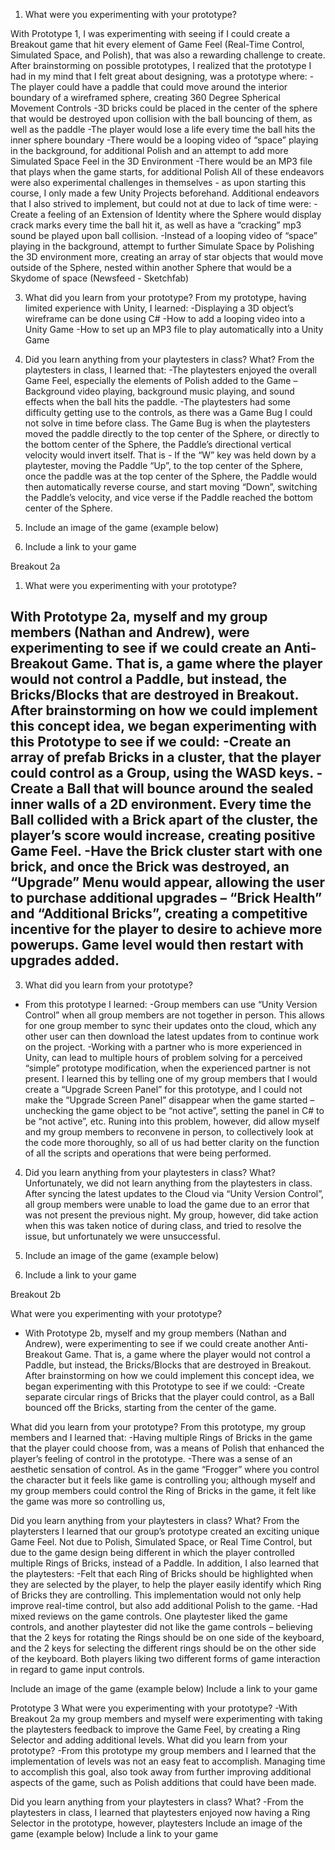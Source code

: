 1.	What were you experimenting with your prototype?

With Prototype 1, I was experimenting with seeing if I could create a Breakout game that hit every element of Game Feel (Real-Time Control, Simulated Space, and Polish), that was also a rewarding challenge to create. After brainstorming on possible prototypes, I realized that the prototype I had in my mind that I felt great about designing, was a prototype where:
-The player could have a paddle that could move around the interior boundary of a wireframed sphere, creating 360 Degree Spherical Movement Controls
-3D bricks could be placed in the center of the sphere that would be destroyed upon collision with the ball bouncing of them, as well as the paddle
-The player would lose a life every time the ball hits the inner sphere boundary
-There would be a looping video of “space” playing in the background, for additional Polish and an attempt to add more Simulated Space Feel in the 3D Environment
-There would be an MP3 file that plays when the game starts, for additional Polish
All of these endeavors were also experimental challenges in themselves - as upon starting this course, I only made a few Unity Projects beforehand. Additional endeavors that I also strived to implement, but could not at due to lack of time were:
-Create a feeling of an Extension of Identity where the Sphere would display crack marks every time the ball hit it, as well as have a “cracking” mp3 sound be played upon ball collision.
-Instead of a looping video of “space” playing in the background, attempt to further Simulate Space by Polishing the 3D environment more, creating an array of star objects that would move outside of the Sphere, nested within another Sphere that would be a Skydome of space (Newsfeed - Sketchfab)


3. What did you learn from your prototype?
From my prototype, having limited experience with Unity, I learned:
-Displaying a 3D object’s wireframe can be done using C#
-How to add a looping video into a Unity Game
-How to set up an MP3 file to play automatically into a Unity Game



4. Did you learn anything from your playtesters in class? What?
From the playtesters in class, I learned that:
-The playtesters enjoyed the overall Game Feel, especially the elements of Polish added to the Game – Background video playing, background music playing, and sound effects when the ball hits the paddle.
-The playtesters had some difficulty getting use to the controls, as there was a Game Bug I could not solve in time before class. The Game Bug is when the playtesters moved the paddle directly to the top center of the Sphere, or directly to the bottom center of the Sphere, the Paddle’s directional  vertical velocity would invert itself. That is  - If the “W” key was held down by a playtester, moving the Paddle “Up”, to the top center of the Sphere, once the paddle was at the top center of the Sphere, the Paddle would then automatically reverse course, and start moving “Down”, switching the Paddle’s velocity, and vice verse if the Paddle reached the bottom center of the Sphere.
5. Include an image of the game (example below)
6. Include a link to your game


Breakout 2a

1.	What were you experimenting with your prototype?

With Prototype 2a, myself and my group members (Nathan and Andrew), were experimenting to see if we could create an Anti-Breakout Game. That is, a game where the player would not control a Paddle, but instead, the Bricks/Blocks that are destroyed in Breakout. After brainstorming on how we could implement this concept idea, we began experimenting with this Prototype to see if we could:
-Create an array of prefab Bricks in a cluster, that the player could control as a Group, using the WASD keys.
-Create a Ball that will bounce around the sealed inner walls of a 2D environment. Every time the Ball collided with a Brick apart of the cluster, the player’s score would increase, creating positive Game Feel.
-Have the Brick cluster start with one brick, and once the Brick was destroyed, an “Upgrade” Menu would appear, allowing the user to purchase additional upgrades – “Brick Health” and “Additional Bricks”, creating a competitive incentive for the player to desire to achieve more powerups. Game level would then restart with upgrades added. 
- 

3. What did you learn from your prototype?
- From this prototype I learned:
-Group members can use “Unity Version Control” when all group members are not together in person. This allows for one group member to sync their updates onto the cloud, which any other user can then download the latest updates from to continue work on the project.
-Working with a partner who is more experienced in Unity, can lead to multiple hours of problem solving for a perceived “simple” prototype modification, when the experienced partner is not present. I learned this by telling one of my group members that I would create a “Upgrade Screen Panel” for this prototype, and I could not make the “Upgrade Screen Panel” disappear when the game started – unchecking the game object to be “not active”, setting the panel in C# to be “not active”, etc. Runing into this problem, however, did allow myself and my group members to reconvene in person, to collectively look at the code more thoroughly, so all of us had better clarity on the function of all the scripts and operations that were being performed.  

4. Did you learn anything from your playtesters in class? What?
Unfortunately, we did not learn anything from the playtesters in class. After syncing the latest updates to the Cloud via “Unity Version Control”, all group members were unable to load the game due to an error that was not present the previous night. My group, however, did take action when this was taken notice of during class, and tried to resolve the issue, but unfortunately we were unsuccessful.

5. Include an image of the game (example below)
6. Include a link to your game

Breakout 2b

What were you experimenting with your prototype?
- With Prototype 2b, myself and my group members (Nathan and Andrew), were experimenting to see if we could create another Anti-Breakout Game. That is, a game where the player would not control a Paddle, but instead, the Bricks/Blocks that are destroyed in Breakout. After brainstorming on how we could implement this concept idea, we began experimenting with this Prototype to see if we could:
-Create separate circular rings of Bricks that the player could control, as a Ball bounced off the Bricks, starting from the center of the game. 


What did you learn from your prototype?
From this prototype, my group members and I learned that:
-Having multiple Rings of Bricks in the game that the player could choose from, was a means of Polish that enhanced the player’s feeling of control in the prototype.
-There was a sense of an aesthetic sensation of control. As in the game “Frogger” where you control the character but it feels like game is controlling you; although myself and my group members could control the Ring of Bricks in the game, it felt like the game was more so controlling us, 

Did you learn anything from your playtesters in class? What?
From the playtersters I learned that our group’s prototype created an exciting unique Game Feel. Not due to Polish, Simulated Space, or Real Time Control, but due to the game design being different in which the player controlled multiple Rings of Bricks, instead of a Paddle. 
In addition, I also learned that the playtesters:
-Felt that each Ring of Bricks should be highlighted when they are selected by the player, to help the player easily identify which Ring of Bricks they are controlling. This implementation would not only help improve real-time control, but also add additional Polish to the game. 
-Had mixed reviews on the game controls. One playtester liked the game controls, and another playtester did not like the game controls – believing that the 2 keys for rotating the Rings should be on one side of the keyboard, and the 2 keys for selecting the different rings should be on the other side of the keyboard. Both players liking two different forms of game interaction in regard to game input controls.

Include an image of the game (example below)
Include a link to your game

Prototype 3
What were you experimenting with your prototype?
-With Breakout 2a my group members and myself were experimenting with taking the playtesters feedback to improve the Game Feel, by creating a Ring Selector and adding additional levels. 
What did you learn from your prototype?
-From this prototype my group members and I learned that the implementation of levels was not an easy feat to accomplish. Managing time to accomplish this goal, also took away from further improving additional aspects of the game, such as Polish additions that could have been made.

Did you learn anything from your playtesters in class? What?
-From the playtesters in class, I learned that playtesters enjoyed now having a Ring Selector in the prototype, however, playtesters
Include an image of the game (example below)
Include a link to your game


